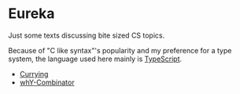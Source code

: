 # Eureka

Just some texts discussing bite sized CS topics.

Because of "C like syntax"'s popularity and my preference for a type system, the language used here mainly is [TypeScript](https://www.typescriptlang.org).

* [Currying](curry/README.md)
* [whY-Combinator](y-comb/README.md)
